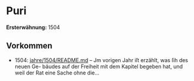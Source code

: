 # Puri

**Ersterwähnung:** 1504

## Vorkommen
- 1504: [jahre/1504/README.md](../jahre/1504/README.md) – Jm vorigen Jahr iſt erzählt, was ſih des neuen Ge-
bäudes auf der Freiheit mit dem Kapitel begeben hat,
und weil der Rat eine Sache ohne die...
